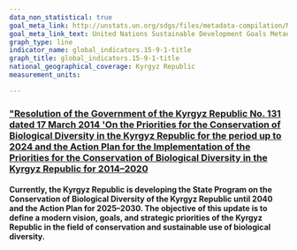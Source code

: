 ```yaml
---
data_non_statistical: true
goal_meta_link: http://unstats.un.org/sdgs/files/metadata-compilation/Metadata-Goal-15-9-1.pdf
goal_meta_link_text: United Nations Sustainable Development Goals Metadata (pdf 456kB)
graph_type: line
indicator_name: global_indicators.15-9-1-title
graph_title: global_indicators.15-9-1-title
national_geographical_coverage: Kyrgyz Republic
measurement_units: 

---
```

### ["Resolution of the Government of the Kyrgyz Republic No. 131 dated 17 March 2014 'On the Priorities for the Conservation of Biological Diversity in the Kyrgyz Republic for the period up to 2024 and the Action Plan for the Implementation of the Priorities for the Conservation of Biological Diversity in the Kyrgyz Republic for 2014–2020](https://cbd.minjust.gov.kg/96264/edition/545368/ru)
#### Currently, the Kyrgyz Republic is developing the State Program on the Conservation of Biological Diversity of the Kyrgyz Republic until 2040 and the Action Plan for 2025–2030. The objective of this update is to define a modern vision, goals, and strategic priorities of the Kyrgyz Republic in the field of conservation and sustainable use of biological diversity.
